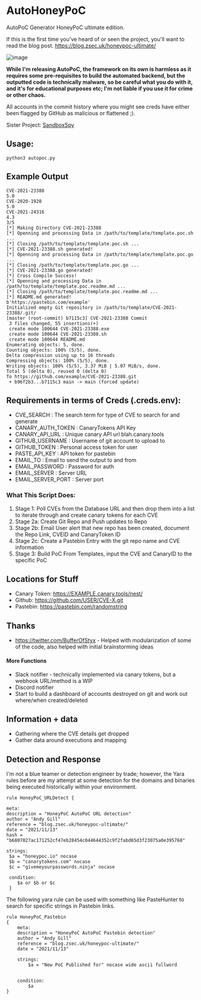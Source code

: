 # AutoHoneyPoC
AutoPoC Generator HoneyPoC ultimate edition.

If this is the first time you've heard of or seen the project, you'll want to read the blog post. https://blog.zsec.uk/honeypoc-ultimate/

![image](https://user-images.githubusercontent.com/5783068/191644772-d45817d5-00ff-49af-b874-38d09055a72b.png)


**While I'm releasing AutoPoC, the framework on its own is harmless as it requires some pre-requisites to build the automated backend, but the outputted code is technically malware, so be careful what you do with it, and it's for educational purposes etc; I'm not liable if you use it for crime or other chaos.**

All accounts in the commit history where you might see creds have either been flagged by GitHub as malicious or flattened ;).

Sister Project: [SandboxSpy](https://github.com/ZephrFish/SandboxSpy)

## Usage:
`python3 autopoc.py`

## Example Output
```
CVE-2021-23388
5.0
CVE-2020-1920
5.0
CVE-2021-24316
4.3
3/5
[*] Making Directory CVE-2021-23388
[*] Openning and processing Data in /path/to/template/template.poc.sh ...
[*] Closing /path/to/template/template.poc.sh ...
[*] CVE-2021-23388.sh generated!
[*] Openning and processing Data in /path/to/template/template.poc.go ...
[*] Closing /path/to/template/template.poc.go ...
[*] CVE-2021-23388.go generated!
[*] Cross Compile Success!
[*] Openning and processing Data in /path/to/template/template.poc.readme.md ...
[*] Closing /path/to/template/template.poc.readme.md ...
[*] README.md generated!
b'https://pastebin.com/example'
Initialized empty Git repository in /path/to/template/CVE-2021-23388/.git/
[master (root-commit) b7115c3] CVE-2021-23388 Commit
 3 files changed, 55 insertions(+)
 create mode 100644 CVE-2021-23388.exe
 create mode 100644 CVE-2021-23388.sh
 create mode 100644 README.md
Enumerating objects: 5, done.
Counting objects: 100% (5/5), done.
Delta compression using up to 16 threads
Compressing objects: 100% (5/5), done.
Writing objects: 100% (5/5), 3.37 MiB | 5.07 MiB/s, done.
Total 5 (delta 0), reused 0 (delta 0)
To https://github.com/example/CVE-2021-23388.git
 + b96f2b3...b7115c3 main -> main (forced update)
```

## Requirements in terms of Creds (.creds.env):
- CVE_SEARCH : The search term for type of CVE to search for and generate
- CANARY_AUTH_TOKEN : CanaryTokens API Key
- CANARY_API_URL : Unique canary API url blah.canary.tools
- GITHUB_USERNAME : Username of git account to upload to
- GITHUB_TOKEN : Personal access token for user
- PASTE_API_KEY : API token for pastebin
- EMAIL_TO : Email to send the output to and from
- EMAIL_PASSWORD : Password for auth
- EMAIL_SERVER :  Server URL
- EMAIL_SERVER_PORT : Server port

###  What This Script Does:
1. Stage 1: Poll CVEs from the Database URL and then drop them into a list to iterate through and create canary tokens for each CVE
2. Stage 2a: Create Git Repo and Push updates to Repo
3. Stage 2b: Email User alert that new repo has been created, document the Repo Link, CVEID and CanaryToken ID
4. Stage 2c: Create a Pastebin Entry with the git repo name and CVE information
5. Stage 3: Build PoC From Templates, input the CVE and CanaryID to the specific PoC

## Locations for Stuff

- Canary Token: https://EXAMPLE.canary.tools/nest/
- Github: https://github.com/USER/CVE-X.git
- Pastebin: https://pastebin.com/randomstring

## Thanks
- https://twitter.com/BufferOfStyx - Helped with modularization of some of the code, also helped with initial brainstorming ideas


#### More Functions
- Slack notifier - technically implemented via canary tokens, but a webhook URL/method is a WIP
- Discord notifier
- Start to build a dashboard of accounts destroyed on git and work out where/when created/deleted

## Information + data 
- Gathering where the CVE details get dropped
- Gather data around executions and mapping


## Detection and Response
I'm not a blue teamer or detection engineer by trade; however, the Yara rules before are my attempt at some detection for the domains and binaries being executed historically within your environment.

```
rule HoneyPoC_URLDetect {

meta:
description = "HoneyPoC AutoPoC URL detection"
author = "Andy Gill"
reference = "blog.zsec.uk/honeypoc-ultimate/"
date = "2021/11/13"
hash = "b6807027ac171252cf47eb28454c044644352c9f2fabd65d3f23075a0e395768"

strings:
 $a = "honeypoc.io" nocase
 $b = "canarytokens.com" nocase
 $c = "givemeyourpasswords.ninja" nocase
 
 condition:
    $a or $b or $c
 }
```
The following yara rule can be used with something like PasteHunter to search for specific strings in Pastebin links.

```
rule HoneyPoC_Pastebin
{
    meta:
    description = "HoneyPoC AutoPoC Pastebin detection"
    author = "Andy Gill"
    reference = "blog.zsec.uk/honeypoc-ultimate/"
    date = "2021/11/13"

    strings:
        $a = "New PoC Published for" nocase wide ascii fullword


    condition:
        $a
}
```
